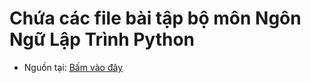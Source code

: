 # Chứa các file bài tập bộ môn Ngôn Ngữ Lập Trình Python
* Nguồn tại: [Bấm vào đây](https://drive.google.com/file/d/15t6TcYSKoBIGiTQdd3oo3XHuW3690rNe/view?usp=drive_link)
